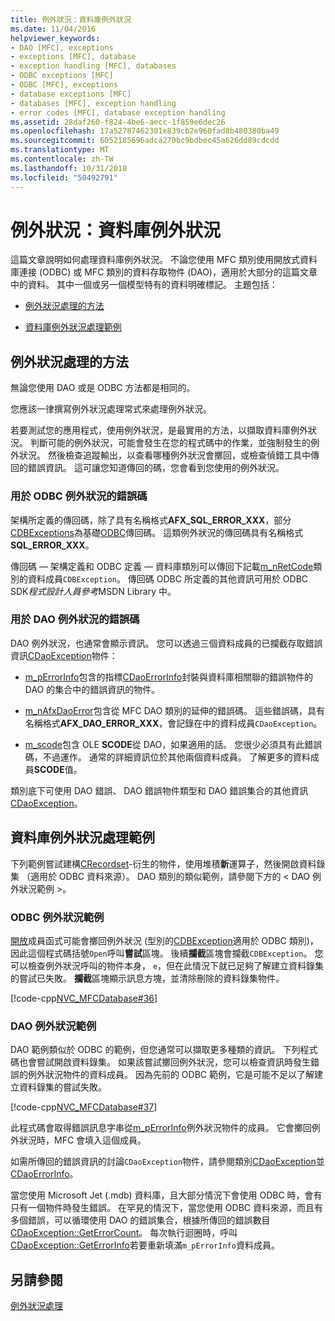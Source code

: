 ```yaml
---
title: 例外狀況：資料庫例外狀況
ms.date: 11/04/2016
helpviewer_keywords:
- DAO [MFC], exceptions
- exceptions [MFC], database
- exception handling [MFC], databases
- ODBC exceptions [MFC]
- ODBC [MFC], exceptions
- database exceptions [MFC]
- databases [MFC], exception handling
- error codes [MFC], database exception handling
ms.assetid: 28daf260-f824-4be6-aecc-1f859e6dec26
ms.openlocfilehash: 17a52787462301e839cb2e960fad8b480380ba49
ms.sourcegitcommit: 6052185696adca270bc9bdbec45a626dd89cdcdd
ms.translationtype: MT
ms.contentlocale: zh-TW
ms.lasthandoff: 10/31/2018
ms.locfileid: "50492791"
---
```

# <a name="exceptions-database-exceptions"></a>例外狀況：資料庫例外狀況

這篇文章說明如何處理資料庫例外狀況。 不論您使用 MFC 類別使用開放式資料庫連接 (ODBC) 或 MFC 類別的資料存取物件 (DAO)，適用於大部分的這篇文章中的資料。 其中一個或另一個模型特有的資料明確標記。 主題包括：

- [例外狀況處理的方法](#_core_approaches_to_exception_handling)

- [資料庫例外狀況處理範例](#_core_a_database_exception.2d.handling_example)

##  <a name="_core_approaches_to_exception_handling"></a> 例外狀況處理的方法

無論您使用 DAO 或是 ODBC 方法都是相同的。

您應該一律撰寫例外狀況處理常式來處理例外狀況。

若要測試您的應用程式，使用例外狀況，是最實用的方法，以擷取資料庫例外狀況。 判斷可能的例外狀況，可能會發生在您的程式碼中的作業，並強制發生的例外狀況。 然後檢查追蹤輸出，以查看哪種例外狀況會擲回，或檢查偵錯工具中傳回的錯誤資訊。 這可讓您知道傳回的碼，您會看到您使用的例外狀況。

### <a name="error-codes-used-for-odbc-exceptions"></a>用於 ODBC 例外狀況的錯誤碼

架構所定義的傳回碼，除了具有名稱格式**AFX_SQL_ERROR_XXX**，部分[CDBExceptions](../mfc/reference/cdbexception-class.md)為基礎[ODBC](../data/odbc/odbc-basics.md)傳回碼。 這類例外狀況的傳回碼具有名稱格式**SQL_ERROR_XXX**。

傳回碼 — 架構定義和 ODBC 定義 — 資料庫類別可以傳回下記載[m_nRetCode](../mfc/reference/cdbexception-class.md#m_nretcode)類別的資料成員`CDBException`。 傳回碼 ODBC 所定義的其他資訊可用於 ODBC SDK*程式設計人員參考*MSDN Library 中。

### <a name="error-codes-used-for-dao-exceptions"></a>用於 DAO 例外狀況的錯誤碼

DAO 例外狀況，也通常會顯示資訊。 您可以透過三個資料成員的已攔截存取錯誤資訊[CDaoException](../mfc/reference/cdaoexception-class.md)物件：

- [m_pErrorInfo](../mfc/reference/cdaoexception-class.md#m_perrorinfo)包含的指標[CDaoErrorInfo](../mfc/reference/cdaoerrorinfo-structure.md)封裝與資料庫相關聯的錯誤物件的 DAO 的集合中的錯誤資訊的物件。

- [m_nAfxDaoError](../mfc/reference/cdaoexception-class.md#m_nafxdaoerror)包含從 MFC DAO 類別的延伸的錯誤碼。 這些錯誤碼，具有名稱格式**AFX_DAO_ERROR_XXX**，會記錄在中的資料成員`CDaoException`。

- [m_scode](../mfc/reference/cdaoexception-class.md#m_scode)包含 OLE **SCODE**從 DAO，如果適用的話。 您很少必須具有此錯誤碼，不過運作。 通常的詳細資訊位於其他兩個資料成員。 了解更多的資料成員**SCODE**值。

類別底下可使用 DAO 錯誤、 DAO 錯誤物件類型和 DAO 錯誤集合的其他資訊[CDaoException](../mfc/reference/cdaoexception-class.md)。

##  <a name="_core_a_database_exception.2d.handling_example"></a> 資料庫例外狀況處理範例

下列範例嘗試建構[CRecordset](../mfc/reference/crecordset-class.md)-衍生的物件，使用堆積**新**運算子，然後開啟資料錄集 （適用於 ODBC 資料來源）。 DAO 類別的類似範例，請參閱下方的 < DAO 例外狀況範例 >。

### <a name="odbc-exception-example"></a>ODBC 例外狀況範例

[開放](../mfc/reference/crecordset-class.md#open)成員函式可能會擲回例外狀況 (型別的[CDBException](../mfc/reference/cdbexception-class.md)適用於 ODBC 類別)，因此這個程式碼括號`Open`呼叫**嘗試**區塊。 後續**攔截**區塊會攔截`CDBException`。 您可以檢查例外狀況呼叫的物件本身， `e`，但在此情況下就已足夠了解建立資料錄集的嘗試已失敗。 **攔截**區塊顯示訊息方塊，並清除刪除的資料錄集物件。

[!code-cpp[NVC_MFCDatabase#36](../mfc/codesnippet/cpp/exceptions-database-exceptions_1.cpp)]

### <a name="dao-exception-example"></a>DAO 例外狀況範例

DAO 範例類似於 ODBC 的範例，但您通常可以擷取更多種類的資訊。 下列程式碼也會嘗試開啟資料錄集。 如果該嘗試擲回例外狀況，您可以檢查資訊時發生錯誤的例外狀況物件的資料成員。 因為先前的 ODBC 範例，它是可能不足以了解建立資料錄集的嘗試失敗。

[!code-cpp[NVC_MFCDatabase#37](../mfc/codesnippet/cpp/exceptions-database-exceptions_2.cpp)]

此程式碼會取得錯誤訊息字串從[m_pErrorInfo](../mfc/reference/cdaoexception-class.md#m_perrorinfo)例外狀況物件的成員。 它會擲回例外狀況時，MFC 會填入這個成員。

如需所傳回的錯誤資訊的討論`CDaoException`物件，請參閱類別[CDaoException](../mfc/reference/cdaoexception-class.md)並[CDaoErrorInfo](../mfc/reference/cdaoerrorinfo-structure.md)。

當您使用 Microsoft Jet (.mdb) 資料庫，且大部分情況下會使用 ODBC 時，會有只有一個物件時發生錯誤。 在罕見的情況下，當您使用 ODBC 資料來源，而且有多個錯誤，可以循環使用 DAO 的錯誤集合，根據所傳回的錯誤數目[CDaoException::GetErrorCount](../mfc/reference/cdaoexception-class.md#geterrorcount)。 每次執行迴圈時，呼叫[CDaoException::GetErrorInfo](../mfc/reference/cdaoexception-class.md#geterrorinfo)若要重新填滿`m_pErrorInfo`資料成員。

## <a name="see-also"></a>另請參閱

[例外狀況處理](../mfc/exception-handling-in-mfc.md)

